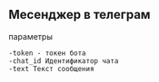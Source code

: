 ## Месенджер в телеграм

параметры

    -token - токен бота
    -chat_id Идентификатор чата
    -text Текст сообщения